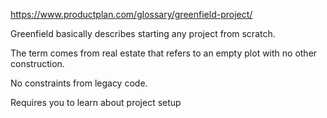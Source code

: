 https://www.productplan.com/glossary/greenfield-project/

Greenfield basically describes starting any project from scratch.

The term comes from real estate that refers to an empty plot with no other construction.

No constraints from legacy code.

Requires you to learn about project setup